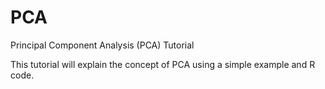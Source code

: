 # PCA
Principal Component Analysis (PCA)  Tutorial

This tutorial will explain the concept of PCA using a simple example and R code. 
